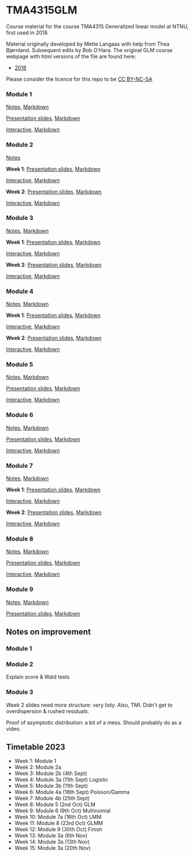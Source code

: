 # TMA4315GLM

Course material for the course TMA4315 Generalized linear model at NTNU, first used in 2018.

Material originally developed by Mette Langaas with help from Thea Bjørnland. Subsequent edits by Bob O'Hara. The original GLM course webpage with html versions of the file are found here: 
- [2018](https://www.math.ntnu.no/emner/TMA4315/2018h/TMA4315overviewH2018.html)

Please consider the licence for this repo to be [CC BY-NC-SA](https://creativecommons.org/licenses/by-nc-sa/4.0/)

### Module 1

[Notes](Module01/Module01Intro.html), [Markdown](Module01/Module01Intro.Rmd)

[Presentation slides](Module01/Module01IntroPresentation.pdf), [Markdown](Module01/Module01IntroPresentation.Rmd) 

[Interactive](Module01/Module01IntroInteractive.html), [Markdown](Module01/Module01IntroInteractive.Rmd)

### Module 2
[Notes](Module02/Module02MLRNotes.html) 

**Week 1**: [Presentation slides](Module02/Module02MLRPresentationWeek1.pdf), [Markdown](Module02/Module01IntroPresentation.Rmd)

[Interactive](Module02/Module02MLRInteractiveWeek1.html), [Markdown](Module02/Module02MLRInteractiveWeek1.Rmd)

**Week 2**: [Presentation slides](Module02/Module02MLRPresentationWeek2.pdf), [Markdown](Module02/Module02MLRPresentationWeek2.Rmd)

[Interactive](Module02/Module02MLRInteractiveWeek2.html), [Markdown](Module02/Module02MLRInteractiveWeek2.Rmd)

### Module 3

[Notes](Module03/Module03BinRegNotes.html), [Markdown](Module03/Module03BinRegNotes.Rmd)

**Week 1**: [Presentation slides](Module03/Module03BinRegPresentationWeek1.pdf), [Markdown](Module03/Module03BinRegPresentationWeek1.Rmd)

[Interactive](Module03/Module03BinRegInteractiveWeek1.html), [Markdown](Module03/Module03BinRegInteractiveWeek1.Rmd)

**Week 2**: [Presentation slides](Module03/Module03BinRegPresentationWeek2.pdf), [Markdown](Module03/Module03BinRegPresentationWeek2.Rmd)

[Interactive](Module03/Module03BinRegInteractiveWeek2.html), [Markdown](Module03/Module03BinRegInteractiveWeek2.Rmd)

### Module 4

[Notes](Module04/Module04PoissonGammaNotes.html), [Markdown](Module04/Module04PoissonGammaNotes.Rmd)

**Week 1**: [Presentation slides](Module04/Module04PoissonGammaPresentationWeek1.pdf), [Markdown](Module04/Module04PoissonGammaPresentationWeek1.Rmd)

[Interactive](Module04/Module04PoissonGammaInteractiveWeek1.html), [Markdown](Module04/Module04PoissonGammaInteractiveWeek1.Rmd)

**Week 2**: [Presentation slides](Module04/Module04PoissonGammaPresentationWeek2.pdf), [Markdown](Module04/Module04PoissonGammaPresentationWeek2.Rmd)

[Interactive](Module04/Module04PoissonGammaInteractiveWeek2.html), [Markdown](Module01/Module04PoissonGammaInteractiveWeek2.Rmd)

### Module 5

[Notes](Module05/Module05GLMsNotes.html), [Markdown](Module05/Module05GLMsNotes.Rmd)

[Presentation slides](Module05/Module05GLMsPresentation.pdf), [Markdown](Module05/Module05GLMsPresentation.Rmd)

[Interactive](Module05/Module05GLMsInteractive.html), [Markdown](Module05/Module05GLMsInteractive.Rmd)

### Module 6

[Notes](Module06/Module06MultinomNotes.html), [Markdown](Module06/Module06MultinomNotes.Rmd)

[Presentation slides](Module06/Module06MultinomPresentation.pdf), [Markdown](Module06/Module06MultinomPresentation.Rmd)

[Interactive](Module06/Module06MultinomInteractive.html), [Markdown](Module06/Module06MultinomInteractive.Rmd)

### Module 7

[Notes](Module07/Module07LMMNotes.html), [Markdown](Module07/Module07LMMNotes.Rmd)

**Week 1**: [Presentation slides](Module07/Module07LMMPresentationWeek1.pdf), [Markdown](Module07/Module07LMMPresentationWeek1.Rmd)

[Interactive](Module07/Module07LMMInteractiveWeek1.html), [Markdown](Module07/Module07LMMInteractiveWeek1.Rmd)

**Week 2**: [Presentation slides](Module07/Module07LMMPresentationWeek2.pdf), [Markdown](Module07/Module07LMMPresentationWeek2.Rmd)

[Interactive](Module07/Module07LMMInteractiveWeek2.html), [Markdown](Module07/Module07LMMInteractiveWeek2.Rmd)

### Module 8

[Notes](Module08/Module08GLMMNotes.html), [Markdown](Module08/Module08GLMMNotes.Rmd)

[Presentation slides](Module08/Module08GLMMPresentation.pdf), [Markdown](Module08/Module08GLMMPresentation.Rmd)

[Interactive](Module08/Module08GLMMInteractive.html), [Markdown](Module08/Module08GLMMInteractive.Rmd)


### Module 9

[Notes](Module09/9Final.html), [Markdown](Module09/9Final.Rmd)

[Presentation slides](Module09/9FinalBEAMER.pdf), [Markdown](Module09/9FinalBEAMER.Rmd)


## Notes on improvement

### Module 1

### Module 2

Explain score & Wald tests

### Module 3

Week 2 slides need more structure: very listy. Also, TMI. Didn't get to overdispersion & rushed residuals.

Proof of asymptotic distribution: a bit of a mess. Should probably do as a video.



## Timetable 2023

- Week 1: Module 1
- Week 2: Module 2a
- Week 3: Module 2b (4th Sept)
- Week 4: Module 3a (11th Sept) Logistic
- Week 5: Module 3b (11th Sept) 
- Week 6: Module 4a (18th Sept) Poisson/Gamma
- Week 7: Module 4b (25th Sept) 
- Week 8: Module 5 (2nd Oct) GLM
- Week 9: Module 6 (9th Oct) Multinomial
- Week 10: Module 7a (16th Oct) LMM
- Week 11: Module 8 (23rd Oct) GLMM
- Week 12: Module 9 (30th Oct) Finish
- Week 13: Module 3a (6th Nov) 
- Week 14: Module 3a (13th Nov) 
- Week 15: Module 3a (20th Nov) 



